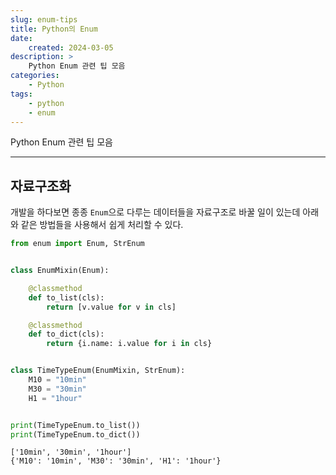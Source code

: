 ```yaml
---
slug: enum-tips
title: Python의 Enum
date:
    created: 2024-03-05
description: >
    Python Enum 관련 팁 모음
categories:
    - Python
tags:
    - python
    - enum
---
```


Python Enum 관련 팁 모음  

<!-- more -->

---

## 자료구조화

개발을 하다보면 종종 `Enum`으로 다루는 데이터들을 자료구조로 바꿀 일이 있는데 아래와 같은 방법들을 사용해서 쉽게 처리할 수 있다.  

```python
from enum import Enum, StrEnum


class EnumMixin(Enum):

    @classmethod
    def to_list(cls):
        return [v.value for v in cls]

    @classmethod
    def to_dict(cls):
        return {i.name: i.value for i in cls}


class TimeTypeEnum(EnumMixin, StrEnum):
    M10 = "10min"
    M30 = "30min"
    H1 = "1hour"


print(TimeTypeEnum.to_list())
print(TimeTypeEnum.to_dict())
```
```
['10min', '30min', '1hour']
{'M10': '10min', 'M30': '30min', 'H1': '1hour'}
```
